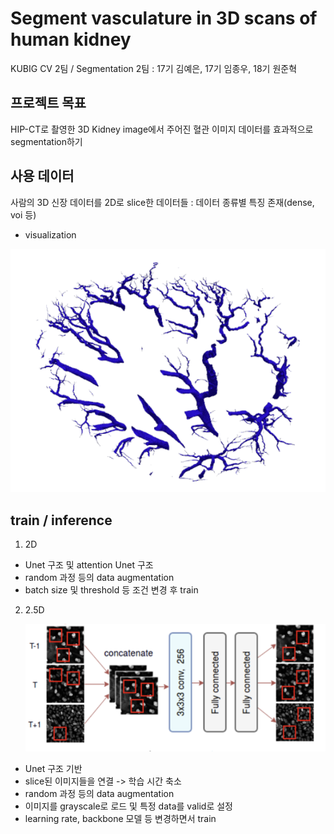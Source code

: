 # Segment vasculature in 3D scans of human kidney

KUBIG CV 2팀 / Segmentation 2팀 : 17기 김예은, 17기 임종우, 18기 원준혁

## 프로젝트 목표
HIP-CT로 촬영한 3D Kidney image에서 주어진 혈관 이미지 데이터를 효과적으로 segmentation하기

## 사용 데이터
사람의 3D 신장 데이터를 2D로 slice한 데이터들 : 데이터 종류별 특징 존재(dense, voi 등)

- visualization
  
![image](https://github.com/KU-BIG/KUBIG_2023_FALL/blob/main/3.%20%EC%9E%A5%EA%B8%B0%ED%94%84%EB%A1%9C%EC%A0%9D%ED%8A%B8/CV/2%ED%8C%80/Segmentation%202%ED%8C%80/Untitled%20(7).png)


## train / inference
1. 2D
- Unet 구조 및 attention Unet 구조
- random 과정 등의 data augmentation
- batch size 및 threshold 등 조건 변경 후 train





2. 2.5D

   ![image](https://github.com/KU-BIG/KUBIG_2023_FALL/blob/main/3.%20%EC%9E%A5%EA%B8%B0%ED%94%84%EB%A1%9C%EC%A0%9D%ED%8A%B8/CV/2%ED%8C%80/Segmentation%202%ED%8C%80/Untitled%20(9).png)
- Unet 구조 기반
- slice된 이미지들을 연결 -> 학습 시간 축소
- random 과정 등의 data augmentation
- 이미지를 grayscale로 로드 및 특정 data를 valid로 설정
- learning rate, backbone 모델 등 변경하면서 train
